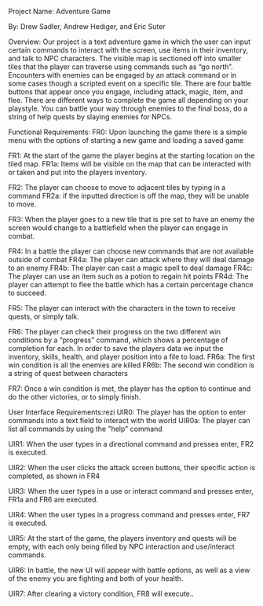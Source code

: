 

Project Name: Adventure Game 

By: Drew Sadler, Andrew Hediger, and Eric Suter 

Overview: Our project is a text adventure game in which the user can input certain commands to interact with the screen, use items in their inventory, and talk to NPC characters. The visible map is sectioned off into smaller tiles that the player can traverse using commands such as “go north”. Encounters with enemies can be engaged by an attack command or in some cases though a scripted event on a specific tile. There are four battle buttons that appear once you engage, including attack, magic, item, and flee. There are different ways to complete the game all depending on your playstyle. You can battle your way through enemies to the final boss, do a string of help quests by slaying enemies for NPCs.

Functional Requirements: FR0: Upon launching the game there is a simple menu with the options of starting a new game and loading a saved game

FR1: At the start of the game the player begins at the starting location on the tiled map. FR1a: Items will be visible on the map that can be interacted with or taken and put into the players inventory.

FR2: The player can choose to move to adjacent tiles by typing in a command FR2a: if the inputted direction is off the map, they will be unable to move.

FR3: When the player goes to a new tile that is pre set to have an enemy the screen would change to a battlefield when the player can engage in combat.

FR4: In a battle the player can choose new commands that are not available outside of combat FR4a: The player can attack where they will deal damage to an enemy FR4b: The player can cast a magic spell to deal damage FR4c: The player can use an item such as a potion to regain hit points FR4d: The player can attempt to flee the battle which has a certain percentage chance to succeed.

FR5: The player can interact with the characters in the town to receive quests, or simply talk.

FR6: The player can check their progress on the two different win conditions by a “progress” command, which shows a percentage of completion for each. In order to save the players data we input the inventory, skills, health, and player position into a file to load. FR6a: The first win condition is all the enemies are killed FR6b: The second win condition is a string of quest between characters

FR7: Once a win condition is met, the player has the option to continue and do the other victories, or to simply finish.


User Interface Requirements:rezi UIR0: The player has the option to enter commands into a text field to interact with the world UIR0a: The player can list all commands by using the "help" command

UIR1: When the user types in a directional command and presses enter, FR2 is executed.

UIR2: When the user clicks the attack screen buttons, their specific action is completed, as shown in FR4

UIR3: When the user types in a use or interact command and presses enter, FR1a and FR6 are executed.

UIR4: When the user types in a progress command and presses enter, FR7 is executed.

UIR5: At the start of the game, the players inventory and quests will be empty, with each only being filled by NPC interaction and use/interact commands.

UIR6: In battle, the new UI will appear with battle options, as well as a view of the enemy you are fighting and both of your health.

UIR7: After clearing a victory condition, FR8 will execute..
